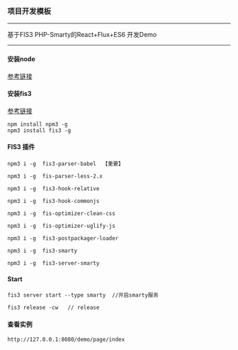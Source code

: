 ### 项目开发模板  
---
基于FIS3 PHP-Smarty的React+Flux+ES6 开发Demo

-------------------------------

#### 安装node  
[参考链接](http://www.runoob.com/nodejs/nodejs-install-setup.html)  

#### 安装fis3
[参考链接](http://fis.baidu.com/fis3/docs/beginning/install.html)
```
npm install npm3 -g   
npm3 install fis3 -g
```

#### FIS3 插件 
```
npm3 i -g  fis3-parser-babel  【重要】 

npm3 i -g  fis-parser-less-2.x

npm3 i -g  fis3-hook-relative

npm3 i -g  fis3-hook-commonjs

npm3 i -g  fis-optimizer-clean-css 

npm3 i -g  fis-optimizer-uglify-js

npm3 i -g  fis3-postpackager-loader

npm3 i -g  fis3-smarty

npm3 i -g  fis3-server-smarty

```


#### Start

```
fis3 server start --type smarty  //开启smarty服务

fis3 release -cw   // release 
```


#### 查看实例
```
http://127.0.0.1:8080/demo/page/index
```